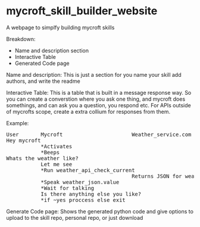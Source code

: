 # mycroft_skill_builder_website
A webpage to simplfy building mycroft skills

Breakdown:

 * Name and description section
 * Interactive Table
 * Generated Code page

Name and description:
This is just a section for you name your skill add authors, and write the readme

Interactive Table:
This is a table that is built in a message response way. So you can create a converstion where you ask one thing, and mycroft does somethings, and can ask you a question, you respond etc. For APIs outside of mycrofts scope, create a extra collium for responses from them.

Example:
<pre>
User       Mycroft                      Weather_service.com
Hey mycroft
           *Activates
           *Beeps
Whats the weather like?
           Let me see
           *Run weather_api_check_current
                                        Returns JSON for weather
           *Speak weather_json.value
           *Wait for talking
           Is there anything else you like?
           *if ~yes proccess else exit
</pre>

Generate Code page:
Shows the generated python code and give options to upload to the skill repo, personal repo, or just download
                         

